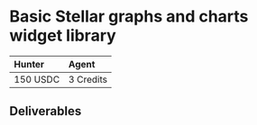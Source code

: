 # Basic Stellar graphs and charts widget library

| Hunter | Agent
| :- | :-
| 150 USDC | 3 Credits

## Deliverables